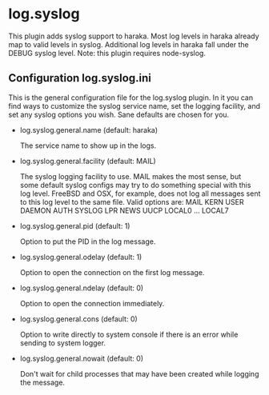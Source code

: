 log.syslog
==========

This plugin adds syslog support to haraka.  Most log levels in haraka
already map to valid levels in syslog.  Additional log levels in haraka
fall under the DEBUG syslog level.  Note: this plugin requires node-syslog.

Configuration log.syslog.ini
----------------------------

This is the general configuration file for the log.syslog plugin.
In it you can find ways to customize the syslog service name, set the
logging facility, and set any syslog options you wish.  Sane defaults are
chosen for you.

* log.syslog.general.name (default: haraka)

  The service name to show up in the logs.


* log.syslog.general.facility (default: MAIL)

  The syslog logging facility to use.  MAIL makes the most sense, but some
  default syslog configs may try to do something special with this log level.
  FreeBSD and OSX, for example, does not log all messages sent to this log
  level to the same file.
  Valid options are:
      MAIL
      KERN
      USER
      DAEMON
      AUTH
      SYSLOG
      LPR
      NEWS
      UUCP
      LOCAL0 ... LOCAL7

* log.syslog.general.pid (default: 1)

  Option to put the PID in the log message.


* log.syslog.general.odelay (default: 1)

  Option to open the connection on the first log message.


* log.syslog.general.ndelay (default: 0)

    Option to open the connection immediately.


* log.syslog.general.cons (default: 0)

    Option to write directly to system console if there is an error
    while sending to system logger.


* log.syslog.general.nowait (default: 0)

    Don't wait for child processes that may have been created while
    logging the message.
